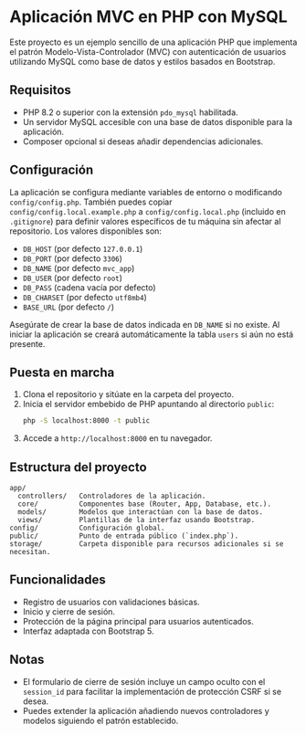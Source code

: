 # Aplicación MVC en PHP con MySQL

Este proyecto es un ejemplo sencillo de una aplicación PHP que implementa el patrón Modelo-Vista-Controlador (MVC) con autenticación de usuarios utilizando MySQL como base de datos y estilos basados en Bootstrap.

## Requisitos

- PHP 8.2 o superior con la extensión `pdo_mysql` habilitada.
- Un servidor MySQL accesible con una base de datos disponible para la aplicación.
- Composer opcional si deseas añadir dependencias adicionales.

## Configuración

La aplicación se configura mediante variables de entorno o modificando `config/config.php`. También puedes copiar `config/config.local.example.php` a `config/config.local.php` (incluido en `.gitignore`) para definir valores específicos de tu máquina sin afectar al repositorio. Los valores disponibles son:

- `DB_HOST` (por defecto `127.0.0.1`)
- `DB_PORT` (por defecto `3306`)
- `DB_NAME` (por defecto `mvc_app`)
- `DB_USER` (por defecto `root`)
- `DB_PASS` (cadena vacía por defecto)
- `DB_CHARSET` (por defecto `utf8mb4`)
- `BASE_URL` (por defecto `/`)


Asegúrate de crear la base de datos indicada en `DB_NAME` si no existe. Al iniciar la aplicación se creará automáticamente la tabla `users` si aún no está presente.

## Puesta en marcha

1. Clona el repositorio y sitúate en la carpeta del proyecto.
2. Inicia el servidor embebido de PHP apuntando al directorio `public`:
   ```bash
   php -S localhost:8000 -t public
   ```
3. Accede a `http://localhost:8000` en tu navegador.

## Estructura del proyecto

```
app/
  controllers/   Controladores de la aplicación.
  core/          Componentes base (Router, App, Database, etc.).
  models/        Modelos que interactúan con la base de datos.
  views/         Plantillas de la interfaz usando Bootstrap.
config/          Configuración global.
public/          Punto de entrada público (`index.php`).
storage/         Carpeta disponible para recursos adicionales si se necesitan.
```

## Funcionalidades

- Registro de usuarios con validaciones básicas.
- Inicio y cierre de sesión.
- Protección de la página principal para usuarios autenticados.
- Interfaz adaptada con Bootstrap 5.

## Notas

- El formulario de cierre de sesión incluye un campo oculto con el `session_id` para facilitar la implementación de protección CSRF si se desea.
- Puedes extender la aplicación añadiendo nuevos controladores y modelos siguiendo el patrón establecido.
